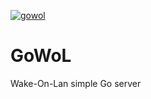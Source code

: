 [![gowol](https://snapcraft.io/gowol/badge.svg)](https://snapcraft.io/gowol)

# GoWoL
Wake-On-Lan simple Go server


